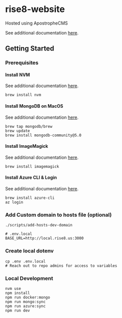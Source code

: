 # rise8-website
Hosted using ApostropheCMS

See additional documentation [here](docs).

## Getting Started
### Prerequisites
#### Install NVM
See additional documentation [here](https://github.com/nvm-sh/nvm).
````shell
brew install nvm
````
#### Install MongoDB on MacOS
See additional documentation [here](https://www.mongodb.com/docs/manual/tutorial/install-mongodb-on-os-x/).
```shell
brew tap mongodb/brew
brew update
brew install mongodb-community@5.0
```
#### Install ImageMagick
See additional documentation [here](https://imagemagick.org/script/index.php).
```shell
brew install imagemagick
```
#### Install Azure CLI & Login
See additional documentation [here](https://docs.microsoft.com/en-us/cli/azure/install-azure-cli).
```shell
brew install azure-cli
az login
```

### Add Custom domain to hosts file (optional)
```shell
./scripts/add-hosts-dev-domain
```

```.dotenv
# .env.local
BASE_URL=http://local.rise8.us:3000
```

### Create local dotenv
```shell
cp .env .env.local
# Reach out to repo admins for access to variables
```

### Local Development
```shell
nvm use
npm install
npm run docker:mongo
npm run mongo:sync
npm run azure:sync
npm run dev
```
